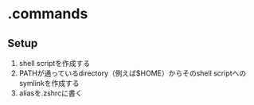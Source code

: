 # .commands

## Setup

1. shell scriptを作成する
2. PATHが通っているdirectory（例えば$HOME）からそのshell scriptへのsymlinkを作成する
3. aliasを.zshrcに書く
